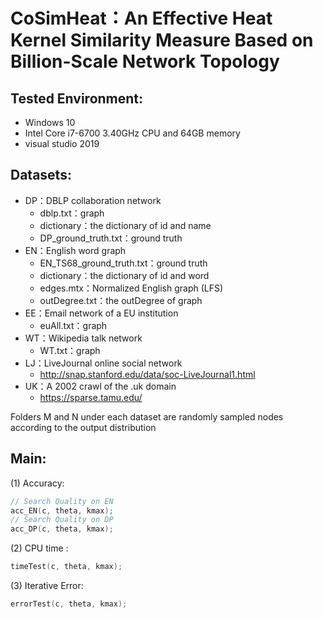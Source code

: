 # CoSimHeat：An Effective Heat Kernel Similarity Measure Based on Billion-Scale Network Topology  

## Tested Environment:

- Windows 10 
- Intel Core i7-6700 3.40GHz CPU and 64GB memory   
- visual studio 2019

## Datasets:

- DP：DBLP collaboration network
  - dblp.txt：graph
  - dictionary：the dictionary of id and name
  - DP_ground_truth.txt：ground truth
- EN：English word graph
  - EN_TS68_ground_truth.txt：ground truth
  - dictionary：the dictionary of id and word
  - edges.mtx：Normalized English graph (LFS)
  - outDegree.txt：the outDegree of graph
- EE：Email network of a EU institution
  - euAll.txt：graph
- WT：Wikipedia talk network
  - WT.txt：graph
- LJ：LiveJournal online social network
  - http://snap.stanford.edu/data/soc-LiveJournal1.html
- UK：A 2002 crawl of the .uk domain
  - https://sparse.tamu.edu/

Folders M and N under each dataset are randomly sampled nodes according to the output distribution

## Main:

(1) Accuracy:

```c++
// Search Quality on EN
acc_EN(c, theta, kmax); 
// Search Quality on DP
acc_DP(c, theta, kmax);
```

(2) CPU time :

```c++
timeTest(c, theta, kmax);
```

(3) Iterative Error:

```c++
errorTest(c, theta, kmax);
```
